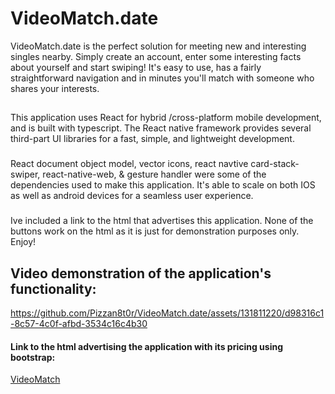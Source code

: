 # VideoMatch.date
VideoMatch.date is the perfect solution for meeting new and interesting singles nearby. Simply create an account, enter some interesting facts about yourself and start
swiping! It's easy to use, has a fairly straightforward navigation and in minutes you'll match with someone who shares your interests.
##
This application uses React for hybrid /cross-platform mobile development, and is built with typescript. The React native framework provides several third-part UI libraries 
for a fast, simple, and lightweight development.
###
React document object model, vector icons, react navtive card-stack-swiper, react-native-web, & gesture handler were some of the dependencies used to make this application. It's able to scale on both IOS as well as android devices for a seamless user experience. 
###
Ive included a link to the html that advertises this application. None of the buttons work on the html as it is just for demonstration purposes only. Enjoy!

## Video demonstration of the application's functionality:

https://github.com/Pizzan8t0r/VideoMatch.date/assets/131811220/d98316c1-8c57-4c0f-afbd-3534c16c4b30

#### Link to the html advertising the application with its pricing using bootstrap:
[VideoMatch](https://vmatch.vercel.app)

